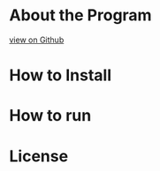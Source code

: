 # About the Program

[view on Github](https://github.com/megantosh/fairness_measures/tree/master/src)
# How to Install

# How to run

# License